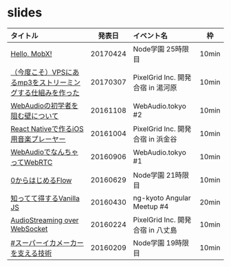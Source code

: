 # slides

|タイトル|発表日|イベント名|枠|
|:-------|:----:|:---------|:-:|
|[Hello, MobX!](http://leader22.github.io/slides/node_gakuen-25/)|20170424|Node学園 25時限目|10min|
|[（今度こそ）VPSにあるmp3をストリーミングする仕組みを作った](http://leader22.github.io/slides/pxg_camp-2017a/)|20170307|PixelGrid Inc. 開発合宿 in 湯河原|10min|
|[WebAudioの初学者を阻む壁について](http://leader22.github.io/slides/webaudio_tokyo-2/)|20161108|WebAudio.tokyo #2|10min|
|[React Nativeで作るiOS用音楽プレーヤー](http://leader22.github.io/slides/pxg_camp-2016b/)|20161004|PixelGrid Inc. 開発合宿 in 浜金谷|10min|
|[WebAudioでなんちゃってWebRTC](http://leader22.github.io/slides/webaudio_tokyo-1/)|20160906|WebAudio.tokyo #1|10min|
|[0からはじめるFlow](http://leader22.github.io/slides/node_gakuen-21/)|20160629|Node学園 21時限目|10min|
|[知ってて得するVanilla JS](http://leader22.github.io/slides/ng_kyoto-4/)|20160430|ng-kyoto Angular Meetup #4|20min|
|[AudioStreaming over WebSocket](http://leader22.github.io/slides/pxg_camp-2016a/)|20160224|PixelGrid Inc. 開発合宿 in 八丈島|10min|
|[#スーパーイカメーカー を支える技術](http://leader22.github.io/slides/node_gakuen-19/)|20160209|Node学園 19時限目|10min|
